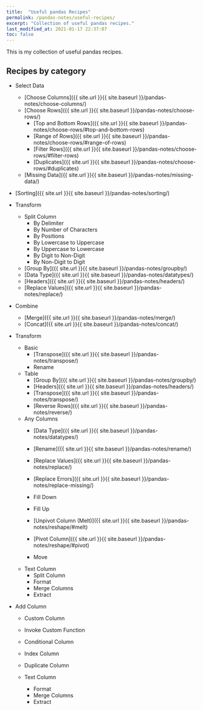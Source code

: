 ```yaml
---
title:  "Useful pandas Recipes"
permalink: /pandas-notes/useful-recipes/
excerpt: "Collection of useful pandas recipes."
last_modified_at: 2021-01-17 22:37:07
toc: false
---
```


This is my collection of useful pandas recipes.

## Recipes by category

* Select Data
  * [Choose Columns]({{ site.url }}{{ site.baseurl }}/pandas-notes/choose-columns/)
  * [Choose Rows]({{ site.url }}{{ site.baseurl }}/pandas-notes/choose-rows/)
    * [Top and Bottom Rows]({{ site.url }}{{ site.baseurl }}/pandas-notes/choose-rows/#top-and-bottom-rows)
    * [Range of Rows]({{ site.url }}{{ site.baseurl }}/pandas-notes/choose-rows/#range-of-rows)
    * [Filter Rows]({{ site.url }}{{ site.baseurl }}/pandas-notes/choose-rows/#filter-rows)
    * [Duplicates]({{ site.url }}{{ site.baseurl }}/pandas-notes/choose-rows/#duplicates)
  * [Missing Data]({{ site.url }}{{ site.baseurl }}/pandas-notes/missing-data/)

* [Sorting]({{ site.url }}{{ site.baseurl }}/pandas-notes/sorting/)

* Transform
    * Split Column
      * By Delimiter
      * By Number of Characters
      * By Positions
      * By Lowercase to Uppercase
      * By Uppercase to Lowercase
      * By Digit to Non-Digit
      * By Non-Digit to Digit
    * [Group By]({{ site.url }}{{ site.baseurl }}/pandas-notes/groupby/)
    * [Data Type]({{ site.url }}{{ site.baseurl }}/pandas-notes/datatypes/)
    * [Headers]({{ site.url }}{{ site.baseurl }}/pandas-notes/headers/)
    * [Replace Values]({{ site.url }}{{ site.baseurl }}/pandas-notes/replace/)

* Combine
  * [Merge]({{ site.url }}{{ site.baseurl }}/pandas-notes/merge/)
  * [Concat]({{ site.url }}{{ site.baseurl }}/pandas-notes/concat/)

* Transform
  * Basic
    * [Transpose]({{ site.url }}{{ site.baseurl }}/pandas-notes/transpose/)
    * Rename
  * Table
    * [Group By]({{ site.url }}{{ site.baseurl }}/pandas-notes/groupby/)
    * [Headers]({{ site.url }}{{ site.baseurl }}/pandas-notes/headers/)
    * [Transpose]({{ site.url }}{{ site.baseurl }}/pandas-notes/transpose/)
    * [Reverse Rows]({{ site.url }}{{ site.baseurl }}/pandas-notes/reverse/)
  * Any Columns
    * [Data Type]({{ site.url }}{{ site.baseurl }}/pandas-notes/datatypes/)
    * [Rename]({{ site.url }}{{ site.baseurl }}/pandas-notes/rename/)
    * [Replace Values]({{ site.url }}{{ site.baseurl }}/pandas-notes/replace/)
    * [Replace Errors]({{ site.url }}{{ site.baseurl }}/pandas-notes/replace-missing/)

    * Fill Down
    * Fill Up
    * [Unpivot Column (Melt)]({{ site.url }}{{ site.baseurl }}/pandas-notes/reshape/#melt)
    * [Pivot Column]({{ site.url }}{{ site.baseurl }}/pandas-notes/reshape/#pivot)
    * Move
  * Text Column
    * Split Column
    * Format
    * Merge Columns
    * Extract

* Add Column
  * Custom Column
  * Invoke Custom Function
  * Conditional Column
  * Index Column
  * Duplicate Column

  * Text Column
    * Format
    * Merge Columns
    * Extract







